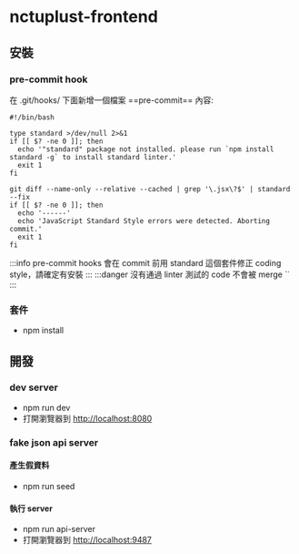 
nctuplust-frontend
===

## 安裝
### pre-commit hook
在 .git/hooks/ 下面新增一個檔案 ==pre-commit== 
內容:
```shell
#!/bin/bash

type standard >/dev/null 2>&1
if [[ $? -ne 0 ]]; then
  echo '"standard" package not installed. please run `npm install standard -g` to install standard linter.'
  exit 1
fi

git diff --name-only --relative --cached | grep '\.jsx\?$' | standard --fix
if [[ $? -ne 0 ]]; then
  echo '------'
  echo 'JavaScript Standard Style errors were detected. Aborting commit.'
  exit 1
fi
```
:::info
pre-commit hooks 會在 commit 前用 standard 這個套件修正 coding style，請確定有安裝
:::
:::danger
沒有通過 linter 測試的 code 不會被 merge ˋ˙
:::
### 套件
- npm install


## 開發 
### dev server
- npm run dev
- 打開瀏覽器到 [http://localhost:8080](http://localhost:8080)

### fake json api server
#### 產生假資料
- npm run seed
#### 執行 server
- npm run api-server
- 打開瀏覽器到 [http://localhost:9487](http://localhost:9487)
